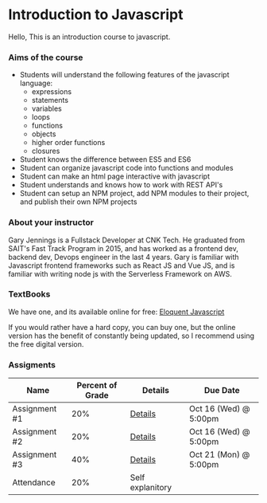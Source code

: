 # Introduction to Javascript

Hello, 
This is an introduction course to javascript. 



### Aims of the course
- Students will understand the following features of the javascript language:
  - expressions
  - statements
  - variables
  - loops
  - functions
  - objects
  - higher order functions
  - closures
- Student knows the difference between ES5 and ES6
- Student can organize javascript code into functions and modules
- Student can make an html page interactive with javascript
- Student understands and knows how to work with REST API's
- Student can setup an NPM project, add NPM modules to their project, and publish their own NPM projects

### About your instructor
Gary Jennings is a Fullstack Developer at CNK Tech. He graduated from SAIT's Fast Track Program in 2015, and has worked as a frontend dev, backend dev, Devops engineer in the last 4 years. Gary is familiar with Javascript frontend frameworks such as React JS and Vue JS, and is familiar with writing node js with the Serverless Framework on AWS.

### TextBooks
We have one, and its available online for free:
[Eloquent Javascript](https://eloquentjavascript.net/)

If you would rather have a hard copy, you can buy one, but the online version has the benefit of constantly being updated, so I recommend using the free digital version.

### Assigments
| Name | Percent of Grade | Details | Due Date|
| --- | --- | --- | --- |
| Assignment #1 | 20% |  [Details](https://github.com/dodgeblaster/jscourse/tree/master/assignments/assignment-1) |  Oct 16 (Wed) @ 5:00pm|
| Assignment #2 | 20% | [Details](https://github.com/dodgeblaster/jscourse/tree/master/assignments/assignment-2) |  Oct 16 (Wed) @ 5:00pm|
| Assignment #3 | 40% |  [Details](https://github.com/dodgeblaster/jscourse/tree/master/assignments/assignment-3) | Oct 21 (Mon) @ 5:00pm | 
| Attendance | 20% | Self explanitory ||
